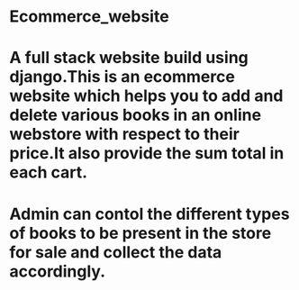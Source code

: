 # Ecommerce_website
# A full stack website build using django.This is an ecommerce website which helps you to add and delete various books in an online webstore with respect to their price.It also provide the sum total in each cart.
# Admin can contol the different types of books to be present in the store for sale and collect the data accordingly.
